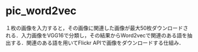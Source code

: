 # pic_word2vec
１枚の画像を入力すると，その画像に関連した画像が最大50枚ダウンロードされる．入力画像をVGG16で分類し，その結果からWord2vecで関連のある語を抽出する．関連のある語を用いてFlickr APIで画像をダウンロードする仕組み．
